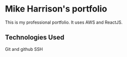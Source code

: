 # Mike Harrison's portfolio
This is my professional portfolio. It uses AWS and ReactJS.

## Technologies Used

Git and github
SSH
